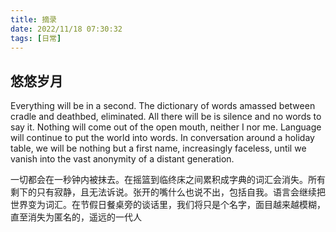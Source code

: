 ```yaml
---
title: 摘录
date: 2022/11/18 07:30:32
tags: [日常]
---
```


## 悠悠岁月

Everything will be in a second. The dictionary of words amassed between cradle and deathbed, eliminated. All there will be is silence and no words to say it. Nothing will come out of the open mouth, neither I nor me. Language will continue to put the world into words. In conversation around a holiday table, we will be nothing but a first name, increasingly faceless, until we vanish into the vast anonymity of a distant generation.

一切都会在一秒钟内被抹去。在摇篮到临终床之间累积成字典的词汇会消失。所有剩下的只有寂静，且无法诉说。张开的嘴什么也说不出，包括自我。语言会继续把世界变为词汇。在节假日餐桌旁的谈话里，我们将只是个名字，面目越来越模糊，直至消失为匿名的，遥远的一代人